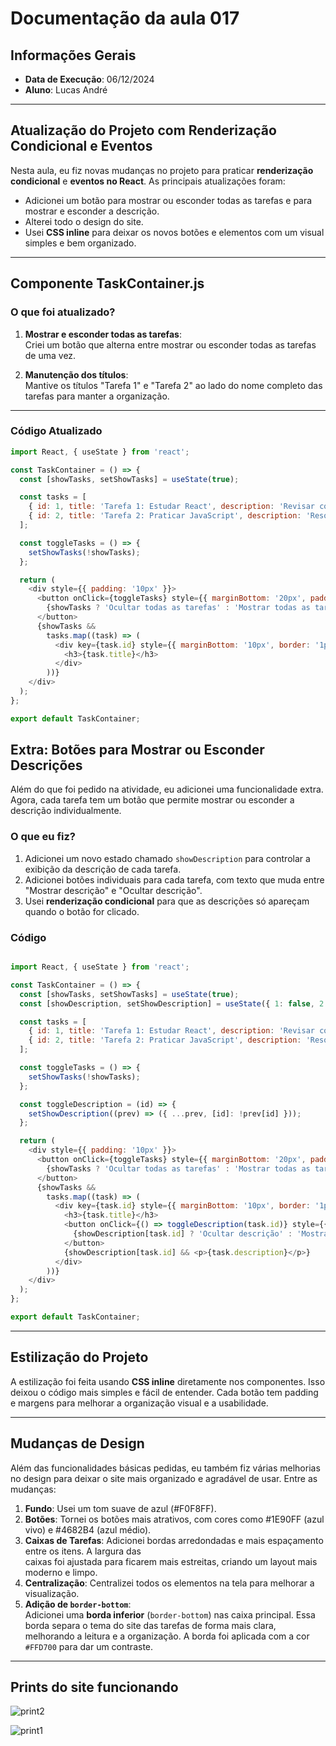 # Documentação da aula 017

## Informações Gerais

-   **Data de Execução**: 06/12/2024
-   **Aluno**: Lucas André

----------

## Atualização do Projeto com Renderização Condicional e Eventos

Nesta aula, eu fiz novas mudanças no projeto para praticar **renderização condicional** e **eventos no React**. As principais atualizações foram:

-   Adicionei um botão para mostrar ou esconder todas as tarefas e para mostrar e esconder a descrição.
-   Alterei todo o design do site.
-   Usei **CSS inline** para deixar os novos botões e elementos com um visual simples e bem organizado.

----------

## Componente TaskContainer.js

### O que foi atualizado?

1.  **Mostrar e esconder todas as tarefas**:  
    Criei um botão que alterna entre mostrar ou esconder todas as tarefas de uma vez.
    
2.  **Manutenção dos títulos**:  
    Mantive os títulos "Tarefa 1" e "Tarefa 2" ao lado do nome completo das tarefas para manter a organização.
    

----------

### Código Atualizado

```javascript
import React, { useState } from 'react';

const TaskContainer = () => {
  const [showTasks, setShowTasks] = useState(true);

  const tasks = [
    { id: 1, title: 'Tarefa 1: Estudar React', description: 'Revisar conceitos de React para a aula.' },
    { id: 2, title: 'Tarefa 2: Praticar JavaScript', description: 'Resolver exercícios de JavaScript para reforçar o aprendizado.' }
  ];

  const toggleTasks = () => {
    setShowTasks(!showTasks);
  };

  return (
    <div style={{ padding: '10px' }}>
      <button onClick={toggleTasks} style={{ marginBottom: '20px', padding: '10px' }}>
        {showTasks ? 'Ocultar todas as tarefas' : 'Mostrar todas as tarefas'}
      </button>
      {showTasks &&
        tasks.map((task) => (
          <div key={task.id} style={{ marginBottom: '10px', border: '1px solid #ccc', padding: '10px' }}>
            <h3>{task.title}</h3>
          </div>
        ))}
    </div>
  );
};

export default TaskContainer;
```  

## Extra: Botões para Mostrar ou Esconder Descrições

Além do que foi pedido na atividade, eu adicionei uma funcionalidade extra. Agora, cada tarefa tem um botão que permite mostrar ou esconder a descrição individualmente.

### O que eu fiz?

1.  Adicionei um novo estado chamado `showDescription` para controlar a exibição da descrição de cada tarefa.
2.  Adicionei botões individuais para cada tarefa, com texto que muda entre "Mostrar descrição" e "Ocultar descrição".
3.  Usei **renderização condicional** para que as descrições só apareçam quando o botão for clicado.

### Código

```javascript

import React, { useState } from 'react';

const TaskContainer = () => {
  const [showTasks, setShowTasks] = useState(true);
  const [showDescription, setShowDescription] = useState({ 1: false, 2: false });

  const tasks = [
    { id: 1, title: 'Tarefa 1: Estudar React', description: 'Revisar conceitos de React para a aula.' },
    { id: 2, title: 'Tarefa 2: Praticar JavaScript', description: 'Resolver exercícios de JavaScript para reforçar o aprendizado.' }
  ];

  const toggleTasks = () => {
    setShowTasks(!showTasks);
  };

  const toggleDescription = (id) => {
    setShowDescription((prev) => ({ ...prev, [id]: !prev[id] }));
  };

  return (
    <div style={{ padding: '10px' }}>
      <button onClick={toggleTasks} style={{ marginBottom: '20px', padding: '10px' }}>
        {showTasks ? 'Ocultar todas as tarefas' : 'Mostrar todas as tarefas'}
      </button>
      {showTasks &&
        tasks.map((task) => (
          <div key={task.id} style={{ marginBottom: '10px', border: '1px solid #ccc', padding: '10px' }}>
            <h3>{task.title}</h3>
            <button onClick={() => toggleDescription(task.id)} style={{ marginTop: '10px', padding: '5px' }}>
              {showDescription[task.id] ? 'Ocultar descrição' : 'Mostrar descrição'}
            </button>
            {showDescription[task.id] && <p>{task.description}</p>}
          </div>
        ))}
    </div>
  );
};

export default TaskContainer;
```
----------

## Estilização do Projeto

A estilização foi feita usando **CSS inline** diretamente nos componentes. Isso deixou o código mais simples e fácil de entender. Cada botão tem padding e margens para melhorar a organização visual e a usabilidade.

----------

## Mudanças de Design

Além das funcionalidades básicas pedidas, eu também fiz várias melhorias no design para deixar o site mais organizado e agradável de usar. Entre as mudanças:

1.  **Fundo**: Usei um tom suave de azul (#F0F8FF).
2.  **Botões**: Tornei os botões mais atrativos, com cores como #1E90FF (azul vivo) e #4682B4 (azul médio).
3.  **Caixas de Tarefas**: Adicionei bordas arredondadas e mais espaçamento entre os itens. A largura das  
caixas foi ajustada para ficarem mais estreitas, criando um layout mais moderno e limpo.
4. **Centralização**: Centralizei todos os elementos na tela para melhorar a visualização.
5. **Adição de `border-bottom`**:  
Adicionei uma **borda inferior** (`border-bottom`) nas caixa principal. Essa borda separa o tema do site das tarefas de forma mais clara, melhorando a leitura e a organização. A borda foi aplicada com a cor `#FFD700` para dar um contraste.
----------

## Prints do site funcionando

![print2](https://github.com/user-attachments/assets/632068bc-534c-46e7-97b4-d630e021cfe5)


![print1](https://github.com/user-attachments/assets/d6dbaf64-3653-49ec-ba1c-3a4b593d1e0e)

